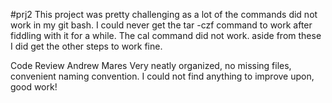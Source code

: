 #prj2
This project was pretty challenging as a lot of the commands did not work in my git bash. I could never get the tar -czf command to work after fiddling with it for a while.
The cal command did not work.
aside from these I did get the other steps to work fine.

Code Review Andrew Mares
Very neatly organized, no missing files, convenient naming convention.
I could not find anything to improve upon, good work!
